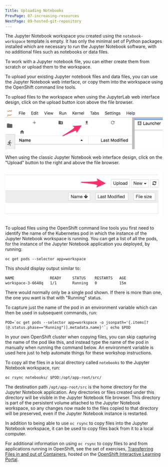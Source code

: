 ```yaml
---
Title: Uploading Notebooks
PrevPage: 07-increasing-resources
NextPage: 09-hosted-git-repository
---
```


The Jupyter Notebook workspace you created using the `notebook-workspace` template is empty. It has only the minimal set of Python packages installed which are necessary to run the Jupyter Notebook software, with no additional files such as notebooks or data files.

To work with a Jupyter notebook file, you can either create them from scratch or upload them to the workspace.

To upload your existing Jupyter notebook files and data files, you can use the Jupyter Notebook web interface, or copy them into the workspace using the OpenShift command line tools.

To upload files to the workspace when using the JupyterLab web interface design, click on the upload button icon above the file browser.

![JupyterLab Upload](jupyterlabupload.png)

When using the classic Jupyter Notebook web interface design, click on the "Upload" button to the right and above the file browser.

![Classic Upload](jupyterclassicupload.png)

To upload files using the OpenShift command line tools you first need to identify the name of the Kubernetes pod in which the instance of the Jupyter Notebook workspace is running. You can get a list of all the pods, for the instance of the Jupyter Notebook application you deployed, by running:

```execute
oc get pods --selector app=workspace
```

This should display output similar to:

```
NAME                READY     STATUS    RESTARTS   AGE
workspace-3-6648q   1/1       Running   0          15m
```

There would normally only be a single pod shown. If there is more than one, the one you want is that with "Running" status.

To capture just the name of the pod in an environment variable which can then be used in subsequent commands, run:

```execute
POD=`oc get pods --selector app=workspace -o jsonpath='{.items[?(@.status.phase=="Running")].metadata.name}'`; echo $POD
```

In your own OpenShift cluster when copying files, you can skip capturing the name of the pod like this, and instead type the name of the pod in manually when running the command below. An environment variable is used here just to help automate things for these workshop instructions.

To copy all the files in a local directory called `notebooks` to the Jupyter Notebook workspace, run:

```execute
oc rsync notebooks/ $POD:/opt/app-root/src/
```

The destination path `/opt/app-root/src` is the home directory for the Jupyter Notebook application. Any directories or files created under this directory will be visible in the Jupyter Notebook file browser. This directory is part of the persistent volume attached to the Jupyter Notebook workspace, so any changes now made to the files copied to that directory will be preserved, even if the Jupyter Notebook instance is restarted.

In addition to being able to use `oc rsync` to copy files into the Jupyter Notebook workspace, it can be used to copy files back from it to a local computer.

For additional information on using `oc rsync` to copy files to and from applications running in OpenShift, see the set of exercises, [Transferring Files in and out of Containers](https://learn.openshift.com/introduction/transferring-files/), hosted on the [OpenShift Interactive Learning Portal](https://learn.openshift.com/).
